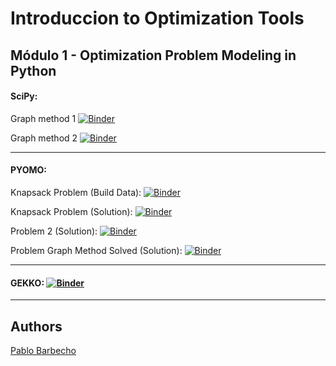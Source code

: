 # Introduccion to Optimization Tools 


## Módulo 1 - Optimization Problem Modeling in Python
<p align="justify">

</p>

#### SciPy: 

Graph method 1 [![Binder](https://mybinder.org/badge_logo.svg)](https://mybinder.org/v2/gh/Pbarbecho/Curso_Python.git/main?labpath=/optimization/ejercicios/opti_scipy.ipynb)

Graph method 2 [![Binder](https://mybinder.org/badge_logo.svg)](https://mybinder.org/v2/gh/Pbarbecho/Curso_Python.git/main?labpath=/optimization/ejercicios/graph_method.ipynb)

---

#### PYOMO: 

Knapsack Problem (Build Data): [![Binder](https://mybinder.org/badge_logo.svg)](https://mybinder.org/v2/gh/Pbarbecho/Curso_Python.git/main?labpath=/optimization/ejercicios/ex1_pyomo.ipynb)

Knapsack Problem (Solution): [![Binder](https://mybinder.org/badge_logo.svg)](https://mybinder.org/v2/gh/Pbarbecho/Curso_Python.git/main?labpath=/optimization/ejercicios/ex1_pyomo_solved.ipynb)


Problem 2 (Solution): [![Binder](https://mybinder.org/badge_logo.svg)](https://mybinder.org/v2/gh/Pbarbecho/Curso_Python.git/main?labpath=/optimization/ejercicios/lp_ex2.ipynb)


Problem Graph Method Solved (Solution): [![Binder](https://mybinder.org/badge_logo.svg)](https://mybinder.org/v2/gh/Pbarbecho/Curso_Python.git/main?labpath=/optimization/ejercicios/ex_graph_method_solver.ipynb)


---

#### GEKKO: [![Binder](https://mybinder.org/badge_logo.svg)](https://mybinder.org/v2/gh/Pbarbecho/Curso_Python.git/main?labpath=/optimization/ejercicios/gekko.ipynb)

---





## Authors ##
[Pablo Barbecho](https://www.pbarbecho.com)
